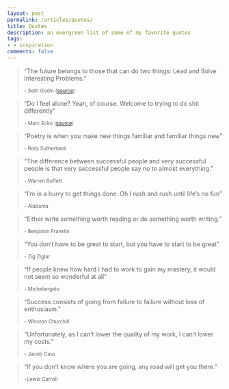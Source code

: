 ```yaml
---
layout: post
permalink: /articles/quotes/
title: Quotes
description: an evergreen list of some of my favorite quotes
tags:
- - inspiration
comments: false
---
```


<blockquote>
<p>&ldquo;The future belongs to those that can do two things: Lead and Solve Interesting Problems.&rdquo;</p>
<small>- Seth Godin (<a href="http://www.forbes.com/sites/danschawbel/2014/03/11/seth-godin-the-future-of-education-and-the-current-state-of-marketing/">source</a>)</small>
</blockquote>

<blockquote>
<p>&ldquo;Do I feel alone? Yeah, of course. Welcome to trying to do shit differently&rdquo;</p>
<small>- Marc Ecko (<a href="http://www.youtube.com/watch?v=b7oLy8lhKew#t=2754">source</a>)</small>
</blockquote>

<blockquote>
<p>&ldquo;Poetry is when you make new things familiar and familiar things new&rdquo;</p>
<small>- Rory Sutherland</small>
</blockquote>

<blockquote>
<p>&ldquo;The difference between successful people and very successful people is that very successful people say no to almost everything.&rdquo;</p>
<small>- Warren Buffett</small>
</blockquote>

<blockquote>
<p>&ldquo;I’m in a hurry to get things done. Oh I rush and rush until life’s no fun&rdquo;</p>
<small>- Alabama</small>
</blockquote>

<blockquote>
<p>&ldquo;Either write something worth reading or do something worth writing.&rdquo;</p>
<small>- Benjamin Franklin</small>
</blockquote>

<blockquote>
<p>&ldquo;You don’t have to be great to start, but you have to start to be great&rdquo;</p>
<small>- Zig Ziglar</small>
</blockquote>

<blockquote>
<p>&ldquo;If people knew how hard I had to work to gain my mastery, it would not seem so wonderful at all&rdquo;</p>
<small>- Michelangelo</small>
</blockquote>

<blockquote>
<p>&ldquo;Success consists of going from failure to failure without loss of enthusiasm.&rdquo;</p>
<small>- Winston Churchill</small>
</blockquote>

<blockquote>
<p>&ldquo;Unfortunately, as I can’t lower the quality of my work, I can’t lower my costs.&rdquo;</p>
<small>- Jacob Cass</small>
</blockquote>

<blockquote>
<p>&ldquo;If you don’t know where you are going, any road will get you there.&rdquo;</p>
<small>- Lewis Carroll</small>
</blockquote>

